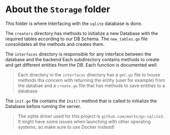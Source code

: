 # About the `Storage` folder

This folder is where Interfacing with the `sqlite` database is done.

The `creators` directory has methods to initialize a new Database with the required tables according to our DB Schema. The `new_tables.go` file consolidates all the methods and creates them.

The `interfaces` directory is responsible for any interface between the database and the backend Each subdirectory contains methods to create and get different entities from the DB. Each function is documented well.

> Each directory in the `interfaces` directory has a `get.go` file to house methods tha concern with returning the entity (user for example) from the databae and a `create.go` file that has methods to save entities to a database

The `init.go` file contains the `Init()` method that is called to initialize the Database before running the server.

> The sqlite driver used for this project is `github.com/mattn/go-sqlite3`. It might have some issues when launching with other operating systems, so make sure to use Docker instead!

